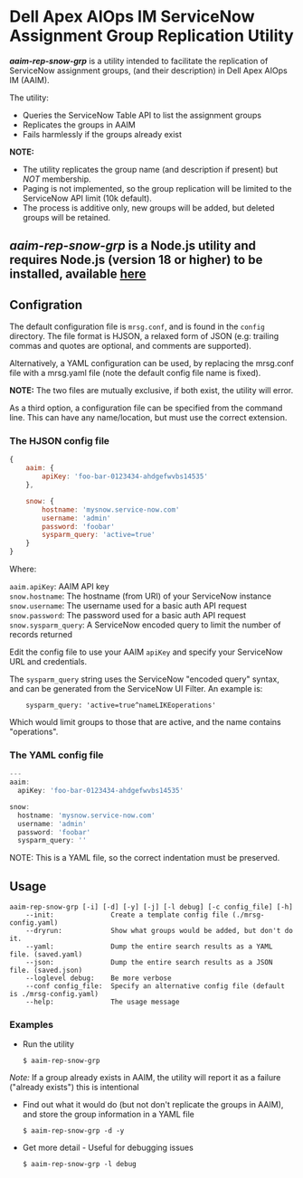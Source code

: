# Dell Apex AIOps IM ServiceNow Assignment Group Replication Utility

*__aaim-rep-snow-grp__* is a utility intended to facilitate the replication of ServiceNow assignment groups, (and their description) in Dell Apex AIOps IM (AAIM).

The utility:

* Queries the ServiceNow Table API to list the assignment groups
* Replicates the groups in AAIM
* Fails harmlessly if the groups already exist

**NOTE:**
* The utility replicates the group name (and description if present) but *NOT* membership.  
* Paging is not implemented, so the group replication will be limited to the ServiceNow API limit (10k default).  
* The process is additive only, new groups will be added, but deleted groups will be retained.  

*__aaim-rep-snow-grp__* is a **Node.js** utility and requires Node.js (version 18 or higher) to be installed, available [here](https://nodejs.org)
---
## Configration

The default configuration file is `mrsg.conf`, and is found in the `config` directory. The file format is HJSON, a relaxed form of JSON (e.g: trailing commas and quotes are optional, and comments are supported).

Alternatively, a YAML configuration can be used, by replacing the mrsg.conf file with a mrsg.yaml file (note the default config file name is fixed).

**NOTE:** The two files are mutually exclusive, if both exist, the utility will error.

As a third option, a configuration file can be specified from the command line. This can have any name/location, but must use the correct extension.

### The HJSON config file

```JavaScript
{
    aaim: {
        apiKey: 'foo-bar-0123434-ahdgefwvbs14535'
    },

    snow: {
        hostname: 'mysnow.service-now.com'
        username: 'admin'
        password: 'foobar'
        sysparm_query: 'active=true'
    }
}
```

Where:

`aaim.apiKey`:       AAIM API key  
`snow.hostname`:   The hostname (from URI) of your ServiceNow instance  
`snow.username`:   The username used for a basic auth API request  
`snow.password`:   The password used for a basic auth API request  
`snow.sysparm_query`:   A ServiceNow encoded query to limit the number of records returned  

Edit the config file to use your AAIM `apiKey` and specify your ServiceNow URL and credentials.

The `sysparm_query` string uses the ServiceNow "encoded query" syntax, and can be generated from the ServiceNow UI Filter. An example is:

```
    sysparm_query: 'active=true^nameLIKEoperations'
```

Which would limit groups to those that are active, and the name contains "operations".

### The YAML config file

```JavaScript
---
aaim:
  apiKey: 'foo-bar-0123434-ahdgefwvbs14535'

snow:
  hostname: 'mysnow.service-now.com'
  username: 'admin'
  password: 'foobar'
  sysparm_query: ''
```

NOTE: This is a YAML file, so the correct indentation must be preserved.

## Usage

```
aaim-rep-snow-grp [-i] [-d] [-y] [-j] [-l debug] [-c config_file] [-h]
    --init:              Create a template config file (./mrsg-config.yaml)
    --dryrun:            Show what groups would be added, but don't do it.
    --yaml:              Dump the entire search results as a YAML file. (saved.yaml)
    --json:              Dump the entire search results as a JSON file. (saved.json)
    --loglevel debug:    Be more verbose
    --conf config_file:  Specify an alternative config file (default is ./mrsg-config.yaml)
    --help:              The usage message
```

### Examples

- Run the utility

    `$ aaim-rep-snow-grp`

*Note:* If a group already exists in AAIM, the utility will report it as a failure ("already exists") this is intentional

- Find out what it would do (but not don't replicate the groups in AAIM), and store the group information in a YAML file

    `$ aaim-rep-snow-grp -d -y`

- Get more detail - Useful for debugging issues

    `$ aaim-rep-snow-grp -l debug`

